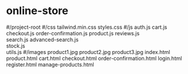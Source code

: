 # online-store
#/project-root
    #/css
        tailwind.min.css
        styles.css
    #/js
        auth.js
        cart.js
        checkout.js
        order-confirmation.js
        product.js
        reviews.js  
        search.js
        advanced-search.js  
        stock.js  
        utils.js
    #/images
        product1.jpg
        product2.jpg
        product3.jpg
    index.html
    product.html
    cart.html
    checkout.html
    order-confirmation.html
    login.html
    register.html
    manage-products.html <!-- صفحة جديدة لإدارة المنتجات -->
